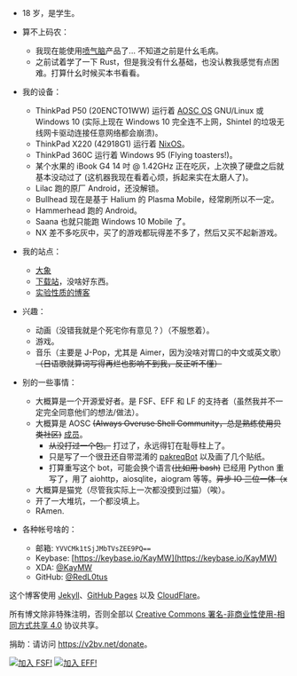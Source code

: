 - 18 岁，是学生。

- 算不上码农：
  - 我现在能使用[喷气脑](https://www.jetbrains.com/)产品了... 不知道之前是什幺毛病。
  - 之前试着学了一下 Rust，但是我没有什幺基础，也没认教我感觉有点困难。打算什幺时候买本书看看。

- 我的设备：
  - ThinkPad P50 (20ENCTO1WW) 运行着 [AOSC OS](https://aosc.io) GNU/Linux 或 Windows 10 (实际上现在 Windows 10 完全连不上网，Shintel 的垃圾无线网卡驱动连接任意网络都会崩溃)。
  - ThinkPad X220 (42918G1) 运行着 [NixOS](https://nixos.org)。
  - ThinkPad 360C 运行着 Windows 95 (Flying toasters!)。
  - 某个水果的 iBook G4 14 吋 @ 1.42GHz 正在吃灰，上次换了硬盘之后就基本没动过了 (这机器我现在看着心烦，拆起来实在太磨人了)。
  - Lilac 跑的原厂 Android，还没解锁。
  - Bullhead 现在是基于 Halium 的 Plasma Mobile，经常刷所以不一定。
  - Hammerhead 跑的 Android。
  - Saana 也就只能跑 Windows 10 Mobile 了。
  - NX 差不多吃灰中，买了的游戏都玩得差不多了，然后又买不起新游戏。

- 我的站点：
  - [大象](https://s.brined.fish)
  - [下载站](https://dl.v2bv.net)，没啥好东西。
  - [实验性质的博客](https://brined.fish/SaltedBlog/)

- 兴趣：
  - 动画（没错我就是个死宅你有意见？）（不服憋着）。
  - 游戏。 <!-- My Steam profile: https://steamcommunity.com/id/red_l0tus/ -->
  - 音乐（主要是 J-Pop，尤其是 Aimer，因为没啥对胃口的中文或英文歌）~~（日语歌就算词写得再烂也影响不到我，反正听不懂）~~

- 别的一些事情：
  - 大概算是一个开源爱好者。是 FSF、EFF 和 LF 的支持者（虽然我并不一定完全同意他们的想法/做法）。
  - 大概算是 AOSC ~~(Always Overuse Shell Community，总是熟练使用贝类社区)~~ [成员](https://aosc.io/people/~redl0tus)。
    - ~~从没打过一个包。~~ 打过了，永远得钉在耻辱柱上了。
    - 只是写了一个很丑还自带混淆的 [pakreqBot](https://github.com/AOSC-Dev/pakreqBot) 以及画了几个贴纸。
    - 打算重写这个 bot，可能会换个语言~~(比如用 bash)~~ 已经用 Python 重写了，用了 aiohttp，aiosqlite，aiogram 等等。~~异步 IO 三位一体（x~~
  - 大概算是猫党（尽管我实际上一次都没摸到过猫）（唉）。
  - 开了一大堆坑，一个都没填上。
  - RAmen.

- 各种帐号啥的：
  - 邮箱: <code>YVVCMk1tSjJMbTVsZEE9PQ==</code> <!-- 只是过了两次 base64 -->
  - Keybase: [https://keybase.io/KayMW](https://keybase.io/KayMW)
  - XDA: [@KayMW](https://forum.xda-developers.com/member.php?u=8356701)
  - GitHub: [@RedL0tus](https://github.com/RedL0tus)
<!-- Telegram: DSAuoUEyMRMcp2uPo3D= -->

这个博客使用 [Jekyll](http://jekyllrb.com/)、[GitHub Pages](https://github.io/) 以及 [CloudFlare](https://cloudflare.com)。

所有博文除非特殊注明，否则全部以 [Creative Commons 署名-非商业性使用-相同方式共享 4.0](https://creativecommons.org/licenses/by-nc-sa/4.0/) 协议共享。

捐助：请访问 <a href="https://v2bv.net/donate">https://v2bv.net/donate</a>。

<a href="https://my.fsf.org/register_form?referrer=1311599"><img src="https://static.fsf.org/nosvn/associate/crm/1311599.png" alt="加入 FSF!" border="0"></a>
<a href="https://www.eff.org/join"><img src="https://www.eff.org/files/eff-banner.jpg" alt="加入 EFF!" border="0"></a><br />
